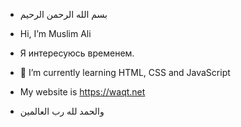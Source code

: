 - بسم الله الرحمن الرحيم

-  Hi, I’m Muslim Ali
- Я интересуюсь временем.
- 🌱 I’m currently learning HTML, CSS and JavaScript
- My website is https://waqt.net

- والحمد لله رب العالمين
